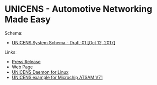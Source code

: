 # UNICENS - Automotive Networking Made Easy
Schema:
  * [UNICENS System Schema - Draft-01 [Oct 12, 2017]](https://unicens.github.io/draft-01/system.xsd)
  
Links:
  * [Press Release](https://www.microchip.com/pressreleasepage/microchip-s-unicens-software)
  * [Web Page](http://www.microchip.com/design-centers/automotive/most/unicens?utm_source=Press_Release&utm_medium=Press_Release&utm_term=FY18Q1&utm_content=AIS&utm_campaign=Press_Release)
  * [UNICENS Daemon for Linux](https://github.com/MicrochipTech/unicens-linux-daemon)
  * [UNICENS example for Microchip ATSAM V71](https://github.com/MicrochipTech/unicens-bare-metal-sam-v71)
